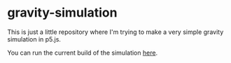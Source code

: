 gravity-simulation
=====

This is just a little repository where I'm trying to make a very simple gravity simulation in p5.js.

You can run the current build of the simulation [here](https://rawgit.com/Oskari-Tuormaa/gravity-simulation/master/Code/main/index.html).
